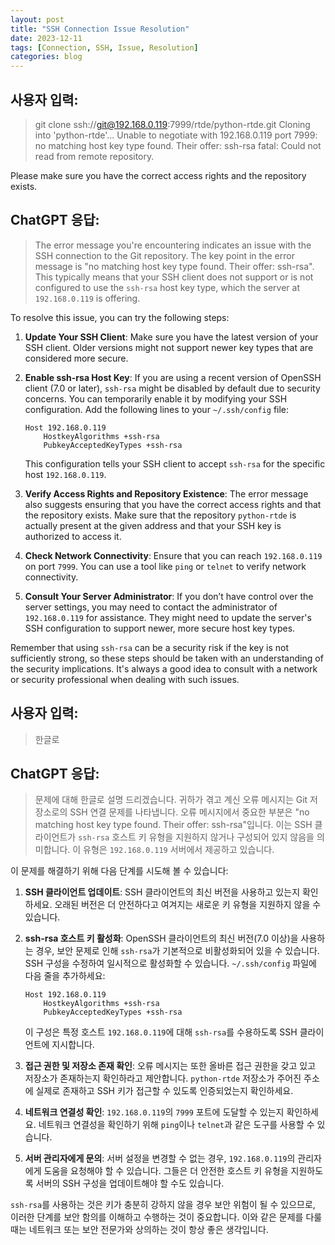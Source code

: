 ```yaml
---
layout: post
title: "SSH Connection Issue Resolution"
date: 2023-12-11
tags: [Connection, SSH, Issue, Resolution]
categories: blog
---
```


## 사용자 입력:
> git clone ssh://git@192.168.0.119:7999/rtde/python-rtde.git
Cloning into 'python-rtde'...
Unable to negotiate with 192.168.0.119 port 7999: no matching host key type found. Their offer: ssh-rsa
fatal: Could not read from remote repository.

Please make sure you have the correct access rights
and the repository exists.

## ChatGPT 응답:
> The error message you're encountering indicates an issue with the SSH connection to the Git repository. The key point in the error message is "no matching host key type found. Their offer: ssh-rsa". This typically means that your SSH client does not support or is not configured to use the `ssh-rsa` host key type, which the server at `192.168.0.119` is offering.

To resolve this issue, you can try the following steps:

1. **Update Your SSH Client**: Make sure you have the latest version of your SSH client. Older versions might not support newer key types that are considered more secure.

2. **Enable ssh-rsa Host Key**: If you are using a recent version of OpenSSH client (7.0 or later), `ssh-rsa` might be disabled by default due to security concerns. You can temporarily enable it by modifying your SSH configuration. Add the following lines to your `~/.ssh/config` file:

   ```
   Host 192.168.0.119
       HostkeyAlgorithms +ssh-rsa
       PubkeyAcceptedKeyTypes +ssh-rsa
   ```

   This configuration tells your SSH client to accept `ssh-rsa` for the specific host `192.168.0.119`.

3. **Verify Access Rights and Repository Existence**: The error message also suggests ensuring that you have the correct access rights and that the repository exists. Make sure that the repository `python-rtde` is actually present at the given address and that your SSH key is authorized to access it.

4. **Check Network Connectivity**: Ensure that you can reach `192.168.0.119` on port `7999`. You can use a tool like `ping` or `telnet` to verify network connectivity.

5. **Consult Your Server Administrator**: If you don’t have control over the server settings, you may need to contact the administrator of `192.168.0.119` for assistance. They might need to update the server's SSH configuration to support newer, more secure host key types.

Remember that using `ssh-rsa` can be a security risk if the key is not sufficiently strong, so these steps should be taken with an understanding of the security implications. It's always a good idea to consult with a network or security professional when dealing with such issues.

## 사용자 입력:
> 한글로

## ChatGPT 응답:
> 문제에 대해 한글로 설명 드리겠습니다. 귀하가 겪고 계신 오류 메시지는 Git 저장소로의 SSH 연결 문제를 나타냅니다. 오류 메시지에서 중요한 부분은 "no matching host key type found. Their offer: ssh-rsa"입니다. 이는 SSH 클라이언트가 `ssh-rsa` 호스트 키 유형을 지원하지 않거나 구성되어 있지 않음을 의미합니다. 이 유형은 `192.168.0.119` 서버에서 제공하고 있습니다.

이 문제를 해결하기 위해 다음 단계를 시도해 볼 수 있습니다:

1. **SSH 클라이언트 업데이트**: SSH 클라이언트의 최신 버전을 사용하고 있는지 확인하세요. 오래된 버전은 더 안전하다고 여겨지는 새로운 키 유형을 지원하지 않을 수 있습니다.

2. **ssh-rsa 호스트 키 활성화**: OpenSSH 클라이언트의 최신 버전(7.0 이상)을 사용하는 경우, 보안 문제로 인해 `ssh-rsa`가 기본적으로 비활성화되어 있을 수 있습니다. SSH 구성을 수정하여 일시적으로 활성화할 수 있습니다. `~/.ssh/config` 파일에 다음 줄을 추가하세요:

   ```
   Host 192.168.0.119
       HostkeyAlgorithms +ssh-rsa
       PubkeyAcceptedKeyTypes +ssh-rsa
   ```

   이 구성은 특정 호스트 `192.168.0.119`에 대해 `ssh-rsa`를 수용하도록 SSH 클라이언트에 지시합니다.

3. **접근 권한 및 저장소 존재 확인**: 오류 메시지는 또한 올바른 접근 권한을 갖고 있고 저장소가 존재하는지 확인하라고 제안합니다. `python-rtde` 저장소가 주어진 주소에 실제로 존재하고 SSH 키가 접근할 수 있도록 인증되었는지 확인하세요.

4. **네트워크 연결성 확인**: `192.168.0.119`의 `7999` 포트에 도달할 수 있는지 확인하세요. 네트워크 연결성을 확인하기 위해 `ping`이나 `telnet`과 같은 도구를 사용할 수 있습니다.

5. **서버 관리자에게 문의**: 서버 설정을 변경할 수 없는 경우, `192.168.0.119`의 관리자에게 도움을 요청해야 할 수 있습니다. 그들은 더 안전한 호스트 키 유형을 지원하도록 서버의 SSH 구성을 업데이트해야 할 수도 있습니다.

`ssh-rsa`를 사용하는 것은 키가 충분히 강하지 않을 경우 보안 위험이 될 수 있으므로, 이러한 단계를 보안 함의를 이해하고 수행하는 것이 중요합니다. 이와 같은 문제를 다룰 때는 네트워크 또는 보안 전문가와 상의하는 것이 항상 좋은 생각입니다.

